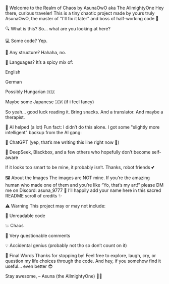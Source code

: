 👑 Welcome to the Realm of Chaos
by AsunaOwO aka The AllmightyOne
Hey there, curious traveler!
This is a tiny chaotic project made by yours truly AsunaOwO, the master of "I'll fix it later" and boss of half-working code 👑

🔍 What is this?
So... what are you looking at here?

💻 Some code? Yep.

🧠 Any structure? Hahaha, no.

🧩 Languages? It’s a spicy mix of:

English

German

Possibly Hungarian 🇭🇺

Maybe some Japanese 🇯🇵 (if i feel fancy)

So yeah... good luck reading it. Bring snacks. And a translator. And maybe a therapist.

🧠 AI helped (a lot)
Fun fact: I didn’t do this alone.
I got some "slightly more intelligent" backup from the AI gang:

🧠 ChatGPT (yep, that’s me writing this line right now 👋)

🤖 DeepSeek, Blackbox, and a few others who hopefully don’t become self-aware

If it looks too smart to be mine, it probably isn’t. Thanks, robot friends 💕

🖼️ About the Images
The images are NOT mine.
If you’re the amazing human who made one of them and you’re like “Yo, that’s my art!”
please DM me on Discord: asuna_9777 🙏
I’ll happily add your name here in this sacred README scroll of credits ✨

⚠️ Warning
This project may or may not include:

🤯 Unreadable code

💥 Chaos

📝 Very questionable comments

💡 Accidental genius (probably not tho so don’t count on it)


💌 Final Words
Thanks for stopping by! Feel free to explore, laugh, cry, or question my life choices through the code.
And hey, if you somehow find it useful... even better 😎

Stay awesome,
– Asuna (the AllmightyOne) 🌸🦊
